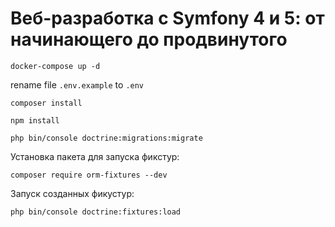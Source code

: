 # Веб-разработка с Symfony 4 и 5: от начинающего до продвинутого

`docker-compose up -d`

rename file `.env.example` to `.env`

`composer install` 

`npm install`

`php bin/console doctrine:migrations:migrate`

Установка пакета для запуска фикстур:

`composer require orm-fixtures --dev`

Запуск созданных фикустур:

`php bin/console doctrine:fixtures:load`